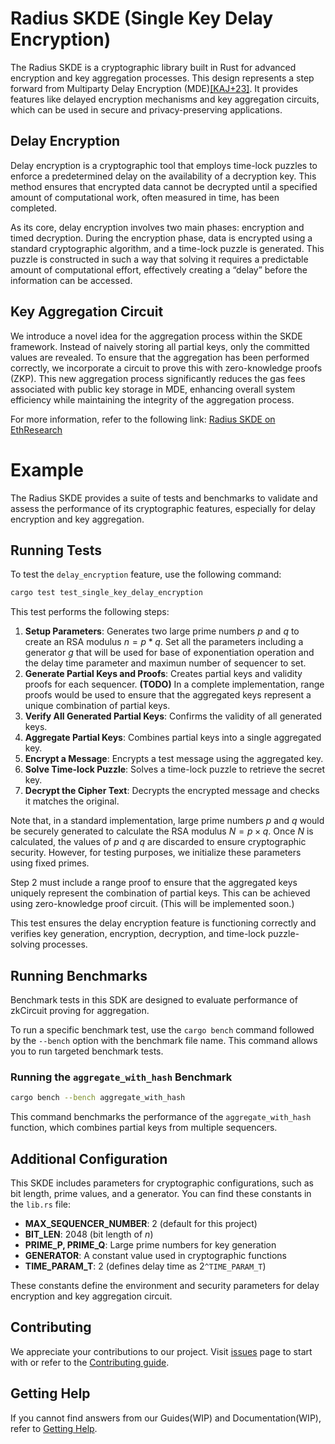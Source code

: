 # Radius SKDE (Single Key Delay Encryption)

The Radius SKDE is a cryptographic library built in Rust for advanced encryption and key aggregation processes. This design represents a step forward from Multiparty Delay Encryption (MDE)[[KAJ+23]](https://eprint.iacr.org/2023/1612). It provides features like delayed encryption mechanisms and key aggregation circuits, which can be used in secure and privacy-preserving applications.

## Delay Encryption
Delay encryption is a cryptographic tool that employs time-lock puzzles to enforce a predetermined delay on the availability of a decryption key. This method ensures that encrypted data cannot be decrypted until a specified amount of computational work, often measured in time, has been completed.

As its core, delay encryption involves two main phases: encryption and timed decryption. During the encryption phase, data is encrypted using a standard cryptographic algorithm, and a time-lock puzzle is generated. This puzzle is constructed in such a way that solving it requires a predictable amount of computational effort, effectively creating a “delay” before the information can be accessed.

## Key Aggregation Circuit
We introduce a novel idea for the aggregation process within the SKDE framework. Instead of naively storing all partial keys, only the committed values are revealed. To ensure that the aggregation has been performed correctly, we incorporate a circuit to prove this with zero-knowledge proofs (ZKP). This new aggregation process significantly reduces the gas fees associated with public key storage in MDE, enhancing overall system efficiency while maintaining the integrity of the aggregation process.

For more information, refer to the following link: [Radius SKDE on EthResearch](https://ethresear.ch/t/radius-skde-enhancing-rollup-composability-with-trustless-sequencing/19185)


# Example

The Radius SKDE provides a suite of tests and benchmarks to validate and assess the performance of its cryptographic features, especially for delay encryption and key aggregation.


## Running Tests

To test the `delay_encryption` feature, use the following command:

```bash
cargo test test_single_key_delay_encryption
```

This test performs the following steps:

1. **Setup Parameters**: Generates two large prime numbers $p$ and $q$ to create an RSA modulus $n = p * q$. Set all the parameters including a generator $g$ that will be used for base of exponentiation operation and the delay time parameter and maximun number of sequencer to set.
2. **Generate Partial Keys and Proofs**: Creates partial keys and validity proofs for each sequencer. **(TODO)** In a complete implementation, range proofs would be used to ensure that the aggregated keys represent a unique combination of partial keys.
3. **Verify All Generated Partial Keys**: Confirms the validity of all generated keys.
4. **Aggregate Partial Keys**: Combines partial keys into a single aggregated key.
5. **Encrypt a Message**: Encrypts a test message using the aggregated key.
6. **Solve Time-lock Puzzle**: Solves a time-lock puzzle to retrieve the secret key.
7. **Decrypt the Cipher Text**: Decrypts the encrypted message and checks it matches the original.


Note that, in a standard implementation, large prime numbers $p$ and $q$ would be securely generated to calculate the RSA modulus $N = p \times q$. Once $N$ is calculated, the values of $p$ and $q$ are discarded to ensure cryptographic security. However, for testing purposes, we initialize these parameters using fixed primes.

Step 2 must include a range proof to ensure that the aggregated keys uniquely represent the combination of partial keys. This can be achieved using zero-knowledge proof circuit. (This will be implemented soon.)

This test ensures the delay encryption feature is functioning correctly and verifies key generation, encryption, decryption, and time-lock puzzle-solving processes.

## Running Benchmarks

Benchmark tests in this SDK are designed to evaluate performance of zkCircuit proving for aggregation.

To run a specific benchmark test, use the `cargo bench` command followed by the `--bench` option with the benchmark file name. This command allows you to run targeted benchmark tests.

### Running the `aggregate_with_hash` Benchmark

```bash
cargo bench --bench aggregate_with_hash
```

This command benchmarks the performance of the `aggregate_with_hash` function, which combines partial keys from multiple sequencers.


## Additional Configuration

This SKDE includes parameters for cryptographic configurations, such as bit length, prime values, and a generator. You can find these constants in the `lib.rs` file:

- **MAX_SEQUENCER_NUMBER**: $2$ (default for this project)
- **BIT_LEN**: $2048$ (bit length of $n$)
- **PRIME_P, PRIME_Q**: Large prime numbers for key generation
- **GENERATOR**: A constant value used in cryptographic functions
- **TIME_PARAM_T**: $2$ (defines delay time as $2$`^TIME_PARAM_T`)

These constants define the environment and security parameters for delay encryption and key aggregation circuit.

## Contributing
We appreciate your contributions to our project. Visit [issues](https://github.com/radiusxyz/skde/issues) page to start with or refer to the [Contributing guide](https://github.com/radiusxyz/radius-docs-bbs/blob/main/docs/contributing_guide.md).

## Getting Help
If you cannot find answers from our Guides(WIP) and Documentation(WIP), refer to [Getting Help](https://github.com/radiusxyz/radius-docs-bbs/blob/main/getting_help.md).

